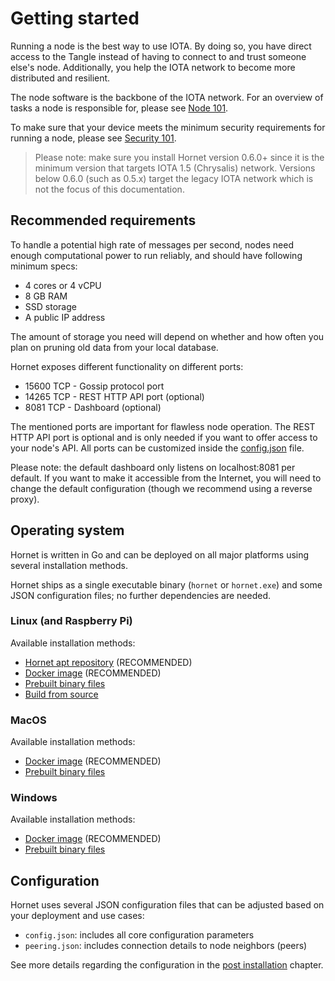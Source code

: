 # Getting started

Running a node is the best way to use IOTA. By doing so, you have direct access to the Tangle instead of having to
connect to and trust someone else's node. Additionally, you help the IOTA network to become more distributed and
resilient.

The node software is the backbone of the IOTA network. For an overview of tasks a node is responsible for, please
see [Node 101](./nodes_101.md).

To make sure that your device meets the minimum security requirements for running a node, please
see [Security 101](./security_101.md).

> Please note: make sure you install Hornet version 0.6.0+ since it is the minimum version that targets IOTA 1.5 (Chrysalis) network.
> Versions below 0.6.0 (such as 0.5.x) target the legacy IOTA network which is not the focus of this documentation.

## Recommended requirements

To handle a potential high rate of messages per second, nodes need enough computational power to run reliably, and
should have following minimum specs:

- 4 cores or 4 vCPU
- 8 GB RAM
- SSD storage
- A public IP address

The amount of storage you need will depend on whether and how often you plan on pruning old data from your local
database.

Hornet exposes different functionality on different ports:

- 15600 TCP - Gossip protocol port
- 14265 TCP - REST HTTP API port (optional)
- 8081 TCP - Dashboard (optional)

The mentioned ports are important for flawless node operation. The REST HTTP API port is optional and is only needed if
you want to offer access to your node's API. All ports can be customized inside
the [config.json](../post_installation/config.md) file.

Please note: the default dashboard only listens on localhost:8081 per default. If you want to make it accessible from
the Internet, you will need to change the default configuration (though we recommend using a reverse proxy).

## Operating system

Hornet is written in Go and can be deployed on all major platforms using several installation methods.

Hornet ships as a single executable binary (`hornet` or `hornet.exe`) and some JSON configuration files; no further
dependencies are needed.

### Linux (and Raspberry Pi)

Available installation methods:

- [Hornet apt repository](./installation_steps.md#hornet-apt-repository) (RECOMMENDED)
- [Docker image](./installation_steps.md#docker-image) (RECOMMENDED)
- [Prebuilt binary files](./installation_steps.md#pre-built-binaries)
- [Build from source](./installation_steps.md#build-from-source)

### MacOS

Available installation methods:

- [Docker image](./installation_steps.md#docker-image) (RECOMMENDED)
- [Prebuilt binary files](./installation_steps.md#pre-built-binaries)

### Windows

Available installation methods:

- [Docker image](./installation_steps.md#docker-image) (RECOMMENDED)
- [Prebuilt binary files](./installation_steps.md#pre-built-binaries)

## Configuration

Hornet uses several JSON configuration files that can be adjusted based on your deployment and use cases:

- `config.json`: includes all core configuration parameters
- `peering.json`: includes connection details to node neighbors (peers)

See more details regarding the configuration in the [post installation](../post_installation/post_installation.md)
chapter.
